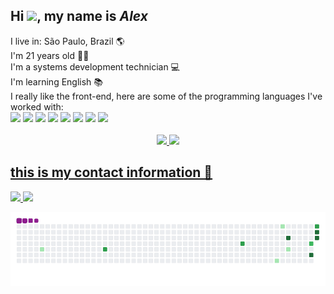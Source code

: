 <div>
 <h2>Hi <img src="https://cdn.jsdelivr.net/gh/devicons/devicon/icons/github/github-original.svg" width="30px" />,
 my name is <b><i>Alex</i></b></h2>
 I live in: São Paulo, Brazil 🌎<br>
 I'm 21 years old 🧑🏼<br>
 I'm a systems development technician 💻<br>
 I'm learning English 📚
</div>

<div>
    I really like the front-end, here are some of the programming languages I've worked with: <br>
    <img src="https://img.shields.io/badge/HTML5-E34F26?style=for-the-badge&logo=html5&logoColor=white" width="80px"/>
    <img src="https://img.shields.io/badge/CSS3-1572B6?style=for-the-badge&logo=css3&logoColor=white" width="70px"/>
    <img src="https://img.shields.io/badge/JavaScript-323330?style=for-the-badge&logo=javascript&logoColor=F7DF1E" width="115px"/>
    <img src="https://img.shields.io/badge/PHP-777BB4?style=for-the-badge&logo=php&logoColor=white" width="63px"/> 
    <img src="https://img.shields.io/badge/TypeScript-007ACC?style=for-the-badge&logo=typescript&logoColor=white" width="112px"/>
    <img src="https://img.shields.io/badge/Angular-DD0031?style=for-the-badge&logo=angular&logoColor=white" width="96px"/>
    <img src="https://img.shields.io/badge/React-20232A?style=for-the-badge&logo=react&logoColor=61DAFB" width="83px"/>
    <img src="https://img.shields.io/badge/MySQL-00000F?style=for-the-badge&logo=mysql&logoColor=white" width="83px"/>
</div>

<br> 
<div align="center">
  <a href="https://github.com/AlexSoftW">
  <img height="180em" src="https://github-readme-stats.vercel.app/api?username=AlexSoftW&show_icons=true&theme=tokyonight&include_all_commits=true&count_private=true"/>
  <img height="180em" src="https://github-readme-stats.vercel.app/api/top-langs/?username=AlexSoftW&layout=compact&langs_count=7&theme=tokyonight"/>
</div>

<h2>this is my contact information 📩</h2>
<div>
 <a href="mailto:1alex.contato@gmail.com">
  <img src="https://img.shields.io/badge/Gmail-D14836?style=for-the-badge&logo=gmail&logoColor=white">
 </a>
 <a href="https://www.linkedin.com/in/alex-silva-32a43620b/">
  <img src="https://img.shields.io/badge/LinkedIn-0077B5?style=for-the-badge&logo=linkedin&logoColor=white">
 </a>   
 <div>


![Snake animation](https://github.com/AlexSoftW/AlexSoftW/blob/output/github-contribution-grid-snake.gif)

